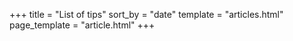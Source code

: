 +++
title = "List of tips"
sort_by = "date"
template = "articles.html"
page_template = "article.html"
+++